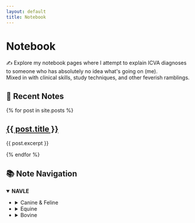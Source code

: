 ```yaml
---
layout: default
title: Notebook
---
```


<h1>Notebook</h1>
<p>✍️ Explore my notebook pages where I attempt to explain ICVA diagnoses to someone who has absolutely no idea what's going on (me).<br>Mixed in with clinical skills, study techniques, and other feverish ramblings.</p>

<div class="notebook-container">
  <div class="notebook-left">
    <h2>📓 Recent Notes</h2>
    <div class="post-card-list">
      {% for post in site.posts %}
        <div class="post-card">
          <h2><a href="{{ post.url }}">{{ post.title }}</a></h2>
          <p>{{ post.excerpt }}</p>
        </div>
      {% endfor %}
    </div>
  </div>
  <div class="notebook-right">
    <h2>📚 Note Navigation</h2>
    <details open>
      <summary><strong>NAVLE</strong></summary>
      <ul>
        <li>
          <details>
            <summary>Canine & Feline</summary>
            <details><summary>Cardiology</summary><ul><li>Arrhythmias</li><li>Congenital</li><li>Acquired</li></ul></details>
            <details><summary>Endocrine</summary><ul><li>Diabetes</li><li>Cushing’s</li></ul></details>
            <details><summary>Lymph & Haem</summary><ul><li>Lymphoma</li><li>IMHA</li></ul></details>
          </details>
        </li>
        <li>
          <details>
            <summary>Equine</summary>
            <details><summary>Cardiology</summary><ul><li>Valve disorders</li></ul></details>
            <details><summary>Endocrine</summary><ul><li>PPID</li></ul></details>
          </details>
        </li>
        <li>
          <details>
            <summary>Bovine</summary>
            <details><summary>Cardiology</summary><ul><li>Hardware Disease</li></ul></details>
          </details>
        </li>
      </ul>
    </details>
  </div>
</div>
